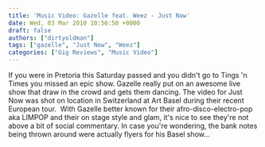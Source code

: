 ```yaml
---
title: 'Music Video: Gazelle feat. Weez - Just Now'
date: Wed, 03 Mar 2010 10:56:50 +0000
draft: false
authors: ["dirtyoldman"]
tags: ["gazelle", "Just Now", "Weez"]
categories: ["Gig Reviews", "Music Video"]
---
```


If you were in Pretoria this Saturday passed and you didn't go to Tings 'n Times you missed an epic show. Gazelle really put on an awesome live show that draw in the crowd and gets them dancing. The video for Just Now was shot on location in Switzerland at Art Basel during their recent European tour.  With Gazelle better known for their afro-disco-electro-pop aka LIMPOP and their on stage style and glam, it's nice to see they're not above a bit of social commentary. In case you're wondering, the bank notes being thrown around were actually flyers for his Basel show...

